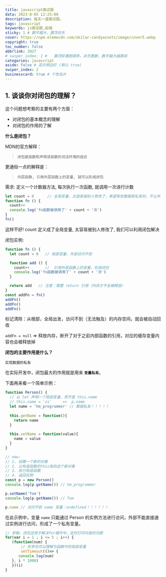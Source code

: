 ```yaml
---
title: javascript面试题
data: 2023-8-05 12:25:00
description: 每天一道面试题。
tags: javascript
keywords: js面试题,前端
sticky: 1 # 数字越大，置顶优先
cover: https://npm.elemecdn.com/akilar-candyassets/image/cover5.webp
copyright: true
toc_number: false
abbrlink: 3927
# swiper_index: 1 #   置顶轮播图顺序，非负整数，数字越大越靠前
categories: javascript 
aside: false # 显示侧边栏 (默认 true)
swiper_index: 2
businesscard: true # 个性名片
---
```


## 1. 谈谈你对闭包的理解？

这个问题想考察的主要有两个方面：

- 对闭包的基本概念的理解
- 对闭包的作用的了解

**什么是闭包？**

MDN的官方解释：

> `闭包是函数和声明该函数的词法环境的组合`

更通俗一点的解释是：

> `内层函数, 引用外层函数上的变量, 就可以形成闭包`

需求: 定义一个计数器方法, 每次执行一次函数, 就调用一次进行计数

```js
let count = 0      // 全局变量，太容易被别人修改了，希望有些数据是私有的，不让外部随意的访问
function fn () {
  count++
  console.log('fn函数被调用了' + count + '次')
}
fn()
```

这样不好! count 定义成了全局变量, 太容易被别人修改了,  我们可以利用闭包解决

闭包实例:

```jsx
function fn () {
  let count = 0   // 局部变量，外部访问不到

  function add () {
    count++       //  引用外层函数上的变量，形成闭包
    console.log('fn函数被调用了' + count + '次')
  }

  return add   // 注意：需要 return 引用（内存才不会被释放）
}
const addFn = fn()
addFn()
addFn()
addFn()
```

标记清除：从根部，全局出发，访问不到（无法触及）的内存空间，就会被自动回收

`addFn = null`    => 释放内存，断开了对于之前内部函数的引用，对应的缓存变量内容也会被释放掉



**闭包的主要作用是什么？**

`实现数据的私有`

在实际开发中，闭包最大的作用就是用来 **`变量私有`**。

下面再来看一个简单示例：

```js
function Person() {
  // 以 let 声明一个局部变量，而不是 this.name
  // this.name = 'zs'     =>  p.name
  let name = 'hm_programmer' // 数据私有！！！！！
  
  this.getName = function(){ 
    return name
  }
  
  this.setName = function(value){ 
    name = value
  }
}

// new:
// 1. 创建一个新的对象
// 2. 让构造函数的this指向这个新对象
// 3. 执行构造函数
// 4. 返回实例
const p = new Person()
console.log(p.getName()) // hm_programmer

p.setName('Tom')
console.log(p.getName()) // Tom

p.name // 访问不到 name 变量：undefined！！！！！！
```

在此示例中，变量 `name` 只能通过 Person 的实例方法进行访问，外部不能直接通过实例进行访问，形成了一个私有变量。

```js
// 早期，闭包还用于解决for循环中，定时打印内容的问题
for(var i = 1 ; i <= 5 ; i++) {
   (function(num) {
       // 形参也可以理解为函数中的局部变量
       setTimeout(()=> {
      console.log(num)
   }, i * 1000)
   })(i)
}
```





